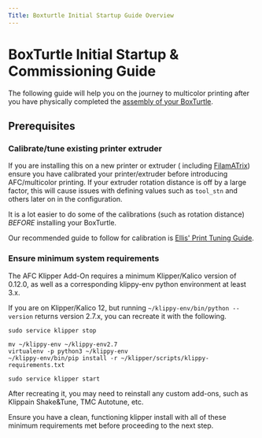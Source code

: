 ```yaml
---
Title: Boxturtle Initial Startup Guide Overview
---
```


# BoxTurtle Initial Startup & Commissioning Guide

The following guide will help you on the journey to multicolor printing after you have physically completed
the [assembly of your BoxTurtle](https://armoredturtle.xyz).

## Prerequisites

### Calibrate/tune existing printer extruder

If you are installing this on a new printer or extruder (
including [FilamATrix](https://github.com/thunderkeys/FilamATrix)) ensure you have calibrated your printer/extruder
before introducing AFC/multicolor printing. If your extruder rotation distance is off by a large factor, this will cause
issues with defining values such as `tool_stn` and others later on in the configuration.

It is a lot easier to do some of the calibrations (such as rotation distance) *BEFORE* installing your BoxTurtle.

Our recommended guide to follow for calibration
is [Ellis' Print Tuning Guide](https://ellis3dp.com/Print-Tuning-Guide/).

### Ensure minimum system requirements

The AFC Klipper Add-On requires a minimum Klipper/Kalico version of 0.12.0, as well as a corresponding klippy-env python
environment at least 3.x.

If you are on Klipper/Kalico 12, but running `~/klippy-env/bin/python --version` returns version 2.7.x, you can
recreate it with the following.

```
sudo service klipper stop

mv ~/klippy-env ~/klippy-env2.7
virtualenv -p python3 ~/klippy-env
~/klippy-env/bin/pip install -r ~/klipper/scripts/klippy-requirements.txt

sudo service klipper start
```

After recreating it, you may need to reinstall any custom add-ons, such as Klippain Shake&Tune, TMC Autotune, etc.

Ensure you have a clean, functioning klipper install with all of these minimum requirements met before proceeding to the
next step.